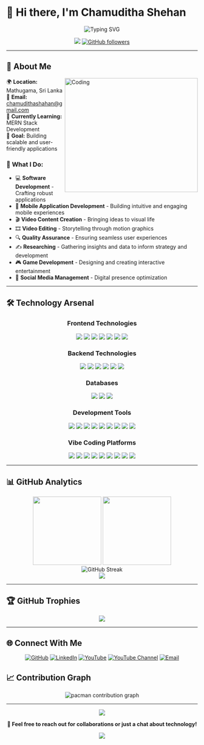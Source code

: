 # 👋 Hi there, I'm **Chamuditha Shehan**

<div align="center">
  <img src="https://readme-typing-svg.herokuapp.com?font=Fira+Code&size=32&duration=2800&pause=2000&color=A855F7&center=true&vCenter=true&width=940&lines=Full+Stack+Developer;Vibe+Coder;Researcher;Prompt+Engineer;Video+Creator+%26+Editor;QA+Engineer;Always+Learning+New+Technologies" alt="Typing SVG" />
</div>

<div align="center">
  
  ![](https://komarev.com/ghpvc/?username=ChamudithaShehan&color=blueviolet&style=for-the-badge)
  [![GitHub followers](https://img.shields.io/github/followers/ChamudithaShehan?style=for-the-badge&color=orange&labelColor=ce4630)](https://github.com/ChamudithaShehan)
  
</div>

---

## 🌟 **About Me**

<img align="right" alt="Coding" width="350" height="300" src="https://media3.giphy.com/media/v1.Y2lkPTc5MGI3NjExOWU4M3NtaTRuYmFneHR5MW9rc2NtZGttNDYxMHR4azdqaWNvazF6bSZlcD12MV9pbnRlcm5hbF9naWZfYnlfaWQmY3Q9Zw/bGgsc5mWoryfgKBx1u/giphy.gif">

🌍 **Location:** Mathugama, Sri Lanka  
📧 **Email:** chamudithashahan@gmail.com  
🧠 **Currently Learning:** MERN Stack Development  
🎯 **Goal:** Building scalable and user-friendly applications  

### 💫 **What I Do:**
- 💻 **Software Development** - Crafting robust applications
- 📱 **Mobile Application Development** - Building intuitive and engaging mobile experiences
- 🎬 **Video Content Creation** - Bringing ideas to visual life
- 🎞️ **Video Editing** - Storytelling through motion graphics
- 🔍 **Quality Assurance** - Ensuring seamless user experiences
- ✍️ **Researching** - Gathering insights and data to inform strategy and development
- 🎮 **Game Development** - Designing and creating interactive entertainment
- 📱 **Social Media Management** - Digital presence optimization

---

## 🛠️ **Technology Arsenal**

<div align="center">

### **Frontend Technologies**
<p>
  <img src="https://img.shields.io/badge/HTML5-E34F26?style=for-the-badge&logo=html5&logoColor=white" />
  <img src="https://img.shields.io/badge/CSS3-1572B6?style=for-the-badge&logo=css3&logoColor=white" />
  <img src="https://img.shields.io/badge/JavaScript-F7DF1E?style=for-the-badge&logo=javascript&logoColor=black" />
  <img src="https://img.shields.io/badge/React-20232A?style=for-the-badge&logo=react&logoColor=61DAFB" />
  <img src="https://img.shields.io/badge/React_Native-20232A?style=for-the-badge&logo=react&logoColor=61DAFB" />
  <img src="https://img.shields.io/badge/Vite-646CFF?style=for-the-badge&logo=vite&logoColor=white" />
  <img src="https://img.shields.io/badge/Electron-191970?style=for-the-badge&logo=Electron&logoColor=white" />
</p>

### **Backend Technologies**
<p>
  <img src="https://img.shields.io/badge/Node.js-43853D?style=for-the-badge&logo=node.js&logoColor=white" />
  <img src="https://img.shields.io/badge/Express.js-404D59?style=for-the-badge" />
  <img src="https://img.shields.io/badge/Java-ED8B00?style=for-the-badge&logo=java&logoColor=white" />
  <img src="https://img.shields.io/badge/PHP-777BB4?style=for-the-badge&logo=php&logoColor=white" />
  <img src="https://img.shields.io/badge/.NET-5C2D91?style=for-the-badge&logo=.net&logoColor=white" />
  <img src="https://img.shields.io/badge/Hibernate-59666C?style=for-the-badge&logo=Hibernate&logoColor=white" />
</p>

### **Databases**
<p>
  <img src="https://img.shields.io/badge/MongoDB-4EA94B?style=for-the-badge&logo=mongodb&logoColor=white" />
  <img src="https://img.shields.io/badge/MySQL-00000F?style=for-the-badge&logo=mysql&logoColor=white" />
  <img src="https://img.shields.io/badge/Firebase-039BE5?style=for-the-badge&logo=Firebase&logoColor=white" />
</p>

### **Development Tools**
<p>
  <img src="https://img.shields.io/badge/Git-F05032?style=for-the-badge&logo=git&logoColor=white" />
  <img src="https://img.shields.io/badge/GitHub-100000?style=for-the-badge&logo=github&logoColor=white" />
  <img src="https://img.shields.io/badge/Visual_Studio_Code-0078D4?style=for-the-badge&logo=visual%20studio%20code&logoColor=white" />
  <img src="https://img.shields.io/badge/IntelliJ_IDEA-000000.svg?style=for-the-badge&logo=intellij-idea&logoColor=white" />
  <img src="https://img.shields.io/badge/Android_Studio-3DDC84?style=for-the-badge&logo=android-studio&logoColor=white" />
  <img src="https://img.shields.io/badge/Unity-100000?style=for-the-badge&logo=unity&logoColor=white" />
  <img src="https://img.shields.io/badge/Arduino_IDE-00979D?style=for-the-badge&logo=arduino&logoColor=white" />
  <img src="https://img.shields.io/badge/Postman-FF6C37?style=for-the-badge&logo=Postman&logoColor=white" />
  <img src="https://img.shields.io/badge/Figma-F24E1E?style=for-the-badge&logo=figma&logoColor=white" />
</p>

### Vibe Coding Platforms
<p>
  <img src="https://img.shields.io/badge/Courser-0056D2?style=for-the-badge&logo=googleclassroom&logoColor=white" />
  <img src="https://img.shields.io/badge/Lovable-FF69B4?style=for-the-badge&logo=heart&logoColor=white" />
  <img src="https://img.shields.io/badge/Bolt-FFCC00?style=for-the-badge&logo=zap&logoColor=black" />
  <img src="https://img.shields.io/badge/Cursor-1E90FF?style=for-the-badge&logo=cursor&logoColor=white" />
  <img src="https://img.shields.io/badge/v0-000000?style=for-the-badge&logo=vercel&logoColor=white" />
  <img src="https://img.shields.io/badge/Tempo%20Labs-7B61FF?style=for-the-badge&logo=fastapi&logoColor=white" />
  <img src="https://img.shields.io/badge/Replit-00A8E8?style=for-the-badge&logo=replit&logoColor=white" />
  <img src="https://img.shields.io/badge/Base44-444444?style=for-the-badge&logo=code&logoColor=white" />
  <img src="https://img.shields.io/badge/Memex-00897B?style=for-the-badge&logo=notion&logoColor=white" />
</p>


</div>

---

## 📊 **GitHub Analytics**

<div align="center">
  <img height="180em" src="https://github-readme-stats.vercel.app/api?username=ChamudithaShehan&show_icons=true&theme=radical&include_all_commits=true&count_private=true"/>
  <img height="180em" src="https://github-readme-stats.vercel.app/api/top-langs/?username=ChamudithaShehan&layout=compact&langs_count=8&theme=radical"/>
</div>

<div align="center">
  <img src="https://github-readme-streak-stats.herokuapp.com/?user=ChamudithaShehan&theme=radical" alt="GitHub Streak" />
</div>

<div align="center">
  <img src="https://github-readme-activity-graph.vercel.app/graph?username=ChamudithaShehan&theme=react-dark&bg_color=20232a&hide_border=true" />
</div>

---

## 🏆 **GitHub Trophies**

<div align="center">
  <img src="https://github-profile-trophy.vercel.app/?username=ChamudithaShehan&theme=radical&no-frame=false&no-bg=true&margin-w=4" />
</div>

---

## 🌐 **Connect With Me**

<div align="center">

[![GitHub](https://img.shields.io/badge/GitHub-100000?style=for-the-badge&logo=github&logoColor=white)](https://github.com/ChamudithaShehan)
[![LinkedIn](https://img.shields.io/badge/LinkedIn-0077B5?style=for-the-badge&logo=linkedin&logoColor=white)](https://www.linkedin.com/in/chamuditha-shehan-89b072370)
[![YouTube](https://img.shields.io/badge/YouTube-FF0000?style=for-the-badge&logo=youtube&logoColor=white)](https://www.youtube.com/@slvideo3ik953/videos)
[![YouTube Channel](https://img.shields.io/badge/12th_Power-FF0000?style=for-the-badge&logo=youtube&logoColor=white)](https://www.youtube.com/@12thPower)
[![Email](https://img.shields.io/badge/Gmail-D14836?style=for-the-badge&logo=gmail&logoColor=white)](mailto:chamudithashahan@gmail.com)

</div>


## 📈 Contribution Graph

<div align="center">
<picture>
  <source media="(prefers-color-scheme: dark)" srcset="https://raw.githubusercontent.com/ChamudithaShehan/ChamudithaShehan/output/pacman-contribution-graph-dark.svg">
  <source media="(prefers-color-scheme: light)" srcset="https://raw.githubusercontent.com/ChamudithaShehan/ChamudithaShehan/output/pacman-contribution-graph.svg">
  <img alt="pacman contribution graph" src="https://raw.githubusercontent.com/ChamudithaShehan/ChamudithaShehan/output/pacman-contribution-graph.svg">
</picture>
</div>


---

<div align="center">
  <img src="https://capsule-render.vercel.app/api?type=waving&color=gradient&height=100&section=footer&animation=fadeIn" />
</div>

<div align="center">
  
  **💬 Feel free to reach out for collaborations or just a chat about technology!**
  
  ![](https://hit.yhype.me/github/profile?user_id=ChamudithaShehan)
  
</div>
